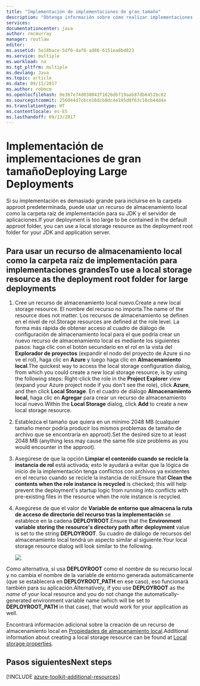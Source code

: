 ```yaml
---
title: "Implementación de implementaciones de gran tamaño"
description: "Obtenga información sobre cómo realizar implementaciones grandes mediante el kit de herramientas de Azure para Eclipse."
services: 
documentationcenter: java
author: rmcmurray
manager: routlaw
editor: 
ms.assetid: 5e18bace-5df0-4af8-ad86-6151ea8bd823
ms.service: multiple
ms.workload: na
ms.tgt_pltfrm: multiple
ms.devlang: Java
ms.topic: article
ms.date: 09/11/2017
ms.author: robmcm
ms.openlocfilehash: 0e367e74d038043f1626dbf19aab87db6451bc02
ms.sourcegitcommit: 256044d7cbce16dcb8dc4e195d0f63c10cb44d4e
ms.translationtype: HT
ms.contentlocale: es-ES
ms.lasthandoff: 09/13/2017
---
```

# <a name="deploying-large-deployments"></a><span data-ttu-id="43ee6-103">Implementación de implementaciones de gran tamaño</span><span class="sxs-lookup"><span data-stu-id="43ee6-103">Deploying Large Deployments</span></span>

<span data-ttu-id="43ee6-104">Si su implementación es demasiado grande para incluirse en la carpeta approot predeterminada, puede usar un recurso de almacenamiento local como la carpeta raíz de implementación para su JDK y el servidor de aplicaciones.</span><span class="sxs-lookup"><span data-stu-id="43ee6-104">If your deployment is too large to be contained in the default approot folder, you can use a local storage resource as the deployment root folder for your JDK and application server.</span></span>

## <a name="to-use-a-local-storage-resource-as-the-deployment-root-folder-for-large-deployments"></a><span data-ttu-id="43ee6-105">Para usar un recurso de almacenamiento local como la carpeta raíz de implementación para implementaciones grandes</span><span class="sxs-lookup"><span data-stu-id="43ee6-105">To use a local storage resource as the deployment root folder for large deployments</span></span>

1. <span data-ttu-id="43ee6-106">Cree un recurso de almacenamiento local nuevo.</span><span class="sxs-lookup"><span data-stu-id="43ee6-106">Create a new local storage resource.</span></span> <span data-ttu-id="43ee6-107">El nombre del recurso no importa.</span><span class="sxs-lookup"><span data-stu-id="43ee6-107">The name of the resource does not matter.</span></span> <span data-ttu-id="43ee6-108">Los recursos de almacenamiento se definen en el nivel de rol.</span><span class="sxs-lookup"><span data-stu-id="43ee6-108">Storage resources are defined at the role level.</span></span> <span data-ttu-id="43ee6-109">La forma más rápida de obtener acceso al cuadro de diálogo de configuración de almacenamiento local para el que podría crear un nuevo recurso de almacenamiento local es mediante los siguientes pasos: haga clic con el botón secundario en el rol en la vista del **Explorador de proyectos** (expandir el nodo del proyecto de Azure si no ve el rol), haga clic en **Azure** y luego haga clic en **Almacenamiento local**.</span><span class="sxs-lookup"><span data-stu-id="43ee6-109">The quickest way to access the local storage configuration dialog, from which you could create a new local storage resource, is by using the following steps: Right-click the role in the **Project Explorer** view (expand your Azure project node if you don't see the role), click **Azure**, and then click **Local Storage**.</span></span> <span data-ttu-id="43ee6-110">En el cuadro de diálogo **Almacenamiento local**, haga clic en **Agregar** para crear un recurso de almacenamiento local nuevo.</span><span class="sxs-lookup"><span data-stu-id="43ee6-110">Within the **Local Storage** dialog, click **Add** to create a new local storage resource.</span></span>

1. <span data-ttu-id="43ee6-111">Establezca el tamaño que quiera en un mínimo 2048 MB (cualquier tamaño menor podría producir los mismos problemas de tamaño de archivo que se encontraría en approot).</span><span class="sxs-lookup"><span data-stu-id="43ee6-111">Set the desired size to at least 2048 MB (anything less may cause the same file size problems as you would encounter in the approot).</span></span>

1. <span data-ttu-id="43ee6-112">Asegúrese de que la opción **Limpiar el contenido cuando se recicle la instancia de rol** está activada; esto le ayudará a evitar que la lógica de inicio de la implementación tenga conflictos con archivos ya existentes en el recurso cuando se recicle la instancia de rol.</span><span class="sxs-lookup"><span data-stu-id="43ee6-112">Ensure that **Clean the contents when the role instance is recycled** is checked; this will help prevent the deployment's startup logic from running into conflicts with pre-existing files in the resource when the role instance is recycled.</span></span>

1. <span data-ttu-id="43ee6-113">Asegúrese de que el valor de **Variable de entorno que almacena la ruta de acceso de directorio del recurso tras la implementación** se establece en la cadena **DEPLOYROOT**.</span><span class="sxs-lookup"><span data-stu-id="43ee6-113">Ensure that the **Environment variable storing the resource's directory path after deployment** value is set to the string **DEPLOYROOT**.</span></span> <span data-ttu-id="43ee6-114">Su cuadro de diálogo de recursos del almacenamiento local tendrá un aspecto similar al siguiente.</span><span class="sxs-lookup"><span data-stu-id="43ee6-114">Your local storage resource dialog will look similar to the following.</span></span>

   ![][ic667943]

<span data-ttu-id="43ee6-115">Como alternativa, si usa **DEPLOYROOT** como el *nombre* de su recurso local y no cambia el nombre de la variable de entorno generada automáticamente (que se establecerá en **DEPLOYROOT_PATH** en ese caso), eso funcionará también para su aplicación.</span><span class="sxs-lookup"><span data-stu-id="43ee6-115">Alternatively, if you use **DEPLOYROOT** as the *name* of your local resource and you do not change the automatically-generated environment variable name (which will be set to **DEPLOYROOT_PATH** in that case), that would work for your application as well.</span></span>

<span data-ttu-id="43ee6-116">Encontrará información adicional sobre la creación de un recurso de almacenamiento local en [Propiedades de almacenamiento local][Local storage properties].</span><span class="sxs-lookup"><span data-stu-id="43ee6-116">Additional information about creating a local storage resource can be found at [Local storage properties][Local storage properties].</span></span>

## <a name="next-steps"></a><span data-ttu-id="43ee6-117">Pasos siguientes</span><span class="sxs-lookup"><span data-stu-id="43ee6-117">Next steps</span></span>

[!INCLUDE [azure-toolkit-additional-resources](../includes/azure-toolkit-additional-resources.md)]

<!-- URL List -->

[Azure Java Developer Center]: http://go.microsoft.com/fwlink/?LinkID=699547
[Azure Toolkit for Eclipse]: http://go.microsoft.com/fwlink/?LinkID=699529
[Creating a Hello World Application for Azure in Eclipse]: http://go.microsoft.com/fwlink/?LinkID=699533
[Installing the Azure Toolkit for Eclipse]: http://go.microsoft.com/fwlink/?LinkId=699546
[Local storage properties]: http://go.microsoft.com/fwlink/?LinkID=699525#local_storage_properties

<!-- IMG List -->

[ic667943]: media/azure-toolkit-for-eclipse-deploying-large-deployments/ic667943.png

<!-- Legacy MSDN URL = https://msdn.microsoft.com/library/azure/dn268601.aspx -->
